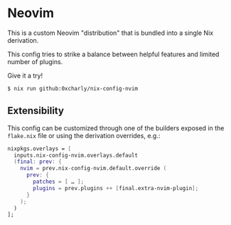 # Neovim

This is a custom Neovim "distribution" that is bundled into a single Nix
derivation.

This config tries to strike a balance between helpful features and limited
number of plugins.

Give it a try!

```bash
$ nix run github:0xcharly/nix-config-nvim
```

## Extensibility

This config can be customized through one of the builders exposed in the
`flake.nix` file or using the derivation overrides, e.g.:

```nix
nixpkgs.overlays = [
  inputs.nix-config-nvim.overlays.default
  (final: prev: {
    nvim = prev.nix-config-nvim.default.override (
      prev: {
        patches = [ … ];
        plugins = prev.plugins ++ [final.extra-nvim-plugin];
      }
    );
  )
];
```
